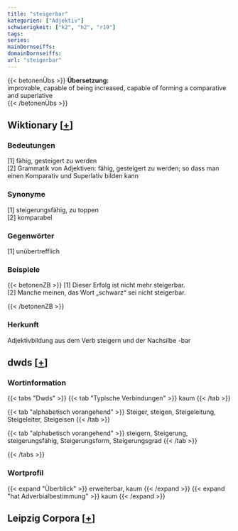 ```yaml
---
title: "steigerbar"
kategorien: ["Adjektiv"]
schwierigkeit: ["k2", "h2", "r19"]
tags:
series:
mainDornseiffs:
domainDornseiffs:
url: "steigerbar"
---
```


{{< betonenÜbs >}}
**Übersetzung:**  
improvable, capable of being increased, capable of forming a comparative and superlative  
{{< /betonenÜbs >}}

## Wiktionary [[+](https://de.wiktionary.org/wiki/steigerbar)]

### Bedeutungen
[1] fähig, gesteigert zu werden  
[2] Grammatik von Adjektiven: fähig, gesteigert zu werden; so dass man einen Komparativ und Superlativ bilden kann  

### Synonyme
[1] steigerungsfähig, zu toppen  
[2] komparabel  

### Gegenwörter
[1] unübertrefflich  

### Beispiele
{{< betonenZB >}}
[1] Dieser Erfolg ist nicht mehr steigerbar.  
[2] Manche meinen, das Wort „schwarz“ sei nicht steigerbar.  

{{< /betonenZB >}}
### Herkunft
Adjektivbildung aus dem Verb steigern und der Nachsilbe -bar  



## dwds [[+](https://www.dwds.de/wb/steigerbar)]

### Wortinformation
{{< tabs "Dwds" >}}
{{< tab "Typische Verbindungen" >}}
kaum
{{< /tab >}}

{{< tab "alphabetisch vorangehend" >}}
Steiger, steigen, Steigeleitung, Steigeleiter, Steigeisen
{{< /tab >}}

{{< tab "alphabetisch vorangehend" >}}
steigern, Steigerung, steigerungsfähig, Steigerungsform, Steigerungsgrad
{{< /tab >}}

{{< /tabs >}}

### Wortprofil
{{< expand "Überblick" >}} erweiterbar, kaum {{< /expand >}}
{{< expand "hat Adverbialbestimmung" >}} kaum {{< /expand >}}

## Leipzig Corpora [[+](https://corpora.uni-leipzig.de/en/res?word=steigerbar&corpusId=deu_newscrawl-public_2018)]

